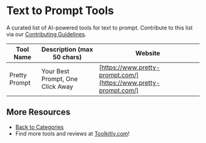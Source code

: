 # Text to Prompt Tools

A curated list of AI-powered tools for text to prompt. Contribute to this list via our [Contributing Guidelines](../CONTRIBUTING.md).

| Tool Name | Description (max 50 chars) | Website |
|-----------|----------------------------|---------|
| Pretty Prompt | Your Best Prompt, One Click Away | [https://www.pretty-prompt.com/](https://www.pretty-prompt.com/) |

## More Resources
- [Back to Categories](../README.md)
- Find more tools and reviews at [Toolkitly.com](https://toolkitly.com)!
